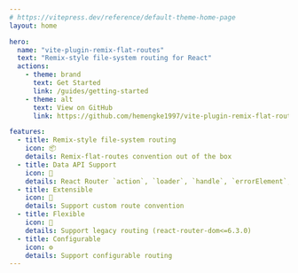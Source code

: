 ```yaml
---
# https://vitepress.dev/reference/default-theme-home-page
layout: home

hero:
  name: "vite-plugin-remix-flat-routes"
  text: "Remix-style file-system routing for React"
  actions:
    - theme: brand
      text: Get Started
      link: /guides/getting-started
    - theme: alt
      text: View on GitHub
      link: https://github.com/hemengke1997/vite-plugin-remix-flat-routes

features:
  - title: Remix-style file-system routing
    icon: 📦
    details: Remix-flat-routes convention out of the box
  - title: Data API Support
    icon: 💪
    details: React Router `action`, `loader`, `handle`, `errorElement`, `Component` etc.
  - title: Extensible
    icon: 🧩
    details: Support custom route convention
  - title: Flexible
    icon: 🎨
    details: Support legacy routing (react-router-dom<=6.3.0)
  - title: Configurable
    icon: ⚙️
    details: Support configurable routing
---
```

